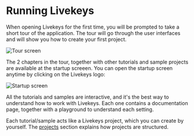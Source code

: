 # Running Livekeys

When opening Livekeys for the first time, you will be prompted to take a short tour of the application.
The tour will go through the user interfaces and will show you how to create your first project.

![Tour screen](images/tourscreen.jpg)

The 2 chapters in the tour, together with other tutorials and sample projects are available at the startup
screeen. You can open the startup screen anytime by clicking on the Livekeys logo:

![Startup screen](images/startscreen.jpg)

All the tutorials and samples are interactive, and it's the best way to understand how to work with Livekeys.
Each one contains a documentation page, together with a playground to understand each setting.

Each tutorial/sample acts like a Livekeys project, which you can create by yourself. The [projects](projects.md) section explains how projects are structured.
